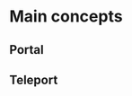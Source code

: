 # Main concepts

## Portal[​](#portal "Direct link to Portal")

## Teleport[​](#teleport "Direct link to Teleport")
